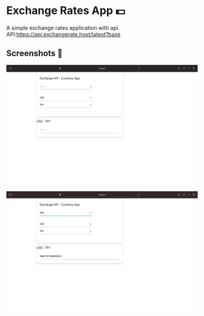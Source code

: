 
# Exchange Rates App 💵

A simple exchange rates application with api.
API:https://api.exchangerate.host/latest?base


## Screenshots 📸

![Uygulama Ekran Görüntüsü](https://github.com/elifgazioglu/exchange-rates-api/blob/main/screenshots/Ekran%20Resmi%202023-02-23%2003.12.26.png?raw=true)

![Uygulama Ekran Görüntüsü](https://github.com/elifgazioglu/exchange-rates-api/blob/main/screenshots/Ekran%20Resmi%202023-02-23%2003.12.57.png?raw=true)
